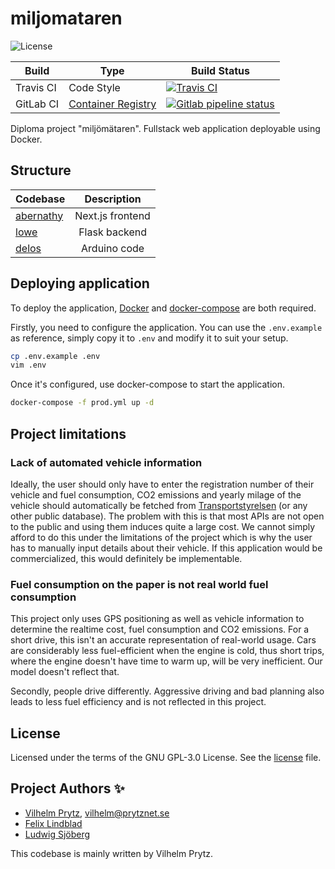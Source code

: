 # miljomataren

![License](https://img.shields.io/github/license/vilhelmprytz/miljomataren)

| Build     | Type                                                                             | Build Status                                                                                                                                         |
| --------- | -------------------------------------------------------------------------------- | ---------------------------------------------------------------------------------------------------------------------------------------------------- |
| Travis CI | Code Style                                                                       | [![Travis CI](https://img.shields.io/travis/com/vilhelmprytz/miljomataren)](https://travis-ci.com/github/vilhelmprytz/miljomataren)                  |
| GitLab CI | [Container Registry](https://gitlab.com/vilhelm/miljomataren/container_registry) | [![Gitlab pipeline status](https://gitlab.com/vilhelm/miljomataren/badges/master/pipeline.svg)](https://gitlab.com/vilhelm/miljomataren/-/pipelines) |

Diploma project "miljömätaren". Fullstack web application deployable using Docker.

## Structure

| Codebase               |   Description    |
| :--------------------- | :--------------: |
| [abernathy](abernathy) | Next.js frontend |
| [lowe](lowe)           |  Flask backend   |
| [delos](delos)         |   Arduino code   |

## Deploying application

To deploy the application, [Docker](https://docs.docker.com/engine/install/ubuntu/) and [docker-compose](https://docs.docker.com/compose/install/) are both required.

Firstly, you need to configure the application. You can use the `.env.example` as reference, simply copy it to `.env` and modify it to suit your setup.

```bash
cp .env.example .env
vim .env
```

Once it's configured, use docker-compose to start the application.

```bash
docker-compose -f prod.yml up -d
```

## Project limitations

### Lack of automated vehicle information

Ideally, the user should only have to enter the registration number of their vehicle and fuel consumption, CO2 emissions and yearly milage of the vehicle should automatically be fetched from [Transportstyrelsen](https://transportstyrelsen.se) (or any other public database). The problem with this is that most APIs are not open to the public and using them induces quite a large cost. We cannot simply afford to do this under the limitations of the project which is why the user has to manually input details about their vehicle. If this application would be commercialized, this would definitely be implementable.

### Fuel consumption on the paper is not real world fuel consumption

This project only uses GPS positioning as well as vehicle information to determine the realtime cost, fuel consumption and CO2 emissions. For a short drive, this isn't an accurate representation of real-world usage. Cars are considerably less fuel-efficient when the engine is cold, thus short trips, where the engine doesn't have time to warm up, will be very inefficient. Our model doesn't reflect that.

Secondly, people drive differently. Aggressive driving and bad planning also leads to less fuel efficiency and is not reflected in this project.

## License

Licensed under the terms of the GNU GPL-3.0 License. See the [license](LICENSE) file.

## Project Authors ✨

- [Vilhelm Prytz](https://github.com/vilhelmprytz), vilhelm@prytznet.se
- [Felix Lindblad](https://github.com/felixlindblad)
- [Ludwig Sjöberg](https://github.com/ludwigsjo)

This codebase is mainly written by Vilhelm Prytz.
